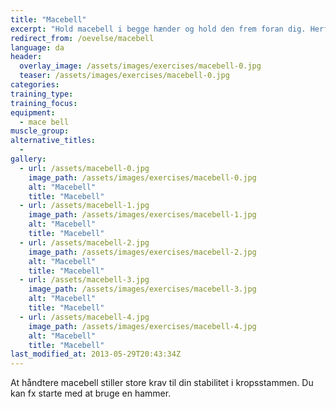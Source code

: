 ```yaml
---
title: "Macebell"
excerpt: "Hold macebell i begge hænder og hold den frem foran dig. Herfra skal du svinge den rundt om hovedet og slutte i samme position, som du startede."
redirect_from: /oevelse/macebell
language: da
header:
  overlay_image: /assets/images/exercises/macebell-0.jpg
  teaser: /assets/images/exercises/macebell-0.jpg
categories:
training_type: 
training_focus: 
equipment:
  - mace bell
muscle_group:
alternative_titles:
  - 
gallery:
  - url: /assets/macebell-0.jpg
    image_path: /assets/images/exercises/macebell-0.jpg
    alt: "Macebell"
    title: "Macebell"
  - url: /assets/macebell-1.jpg
    image_path: /assets/images/exercises/macebell-1.jpg
    alt: "Macebell"
    title: "Macebell"
  - url: /assets/macebell-2.jpg
    image_path: /assets/images/exercises/macebell-2.jpg
    alt: "Macebell"
    title: "Macebell"
  - url: /assets/macebell-3.jpg
    image_path: /assets/images/exercises/macebell-3.jpg
    alt: "Macebell"
    title: "Macebell"
  - url: /assets/macebell-4.jpg
    image_path: /assets/images/exercises/macebell-4.jpg
    alt: "Macebell"
    title: "Macebell"
last_modified_at: 2013-05-29T20:43:34Z
---
```


At håndtere macebell stiller store krav til din stabilitet i kropsstammen. Du kan fx starte med at bruge en hammer.

